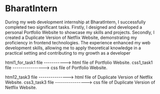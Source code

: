 # BharatIntern
During my web development internship at BharatIntern, I successfully completed two significant tasks. Firstly, I designed and developed a personal Portfolio Website to showcase my skills and projects. Secondly, I created a Duplicate Version of Netflix Website, demonstrating my proficiency in frontend technologies. The experience enhanced my web development skills, allowing me to apply theoretical knowledge in a practical setting and contributing to my growth as a developer

html1_for_task1 file -----------> html file of Portfolio Website.
                     css1_task1 file ----------------> css file of Portfolio Website.

htm12_task3 file ---------------> html file of Duplicate Version of Netflix Website.
                    css3_task3 file ----------------> css file of Duplicate Version of Netflix Website.
